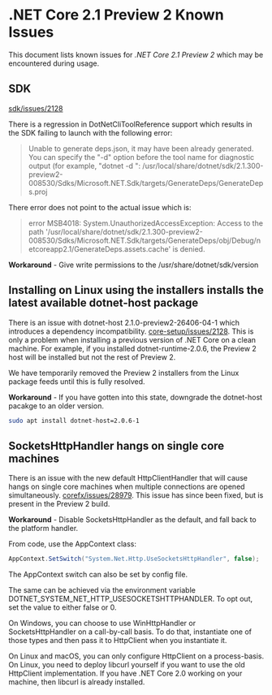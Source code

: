# .NET Core 2.1 Preview 2 Known Issues

This document lists known issues for *.NET Core 2.1 Preview 2* which may be encountered during usage.

## SDK

[sdk/issues/2128](https://github.com/dotnet/sdk/issues/2128)

There is a regression in DotNetCliToolReference support which results in the SDK failing to launch with the following error:

> Unable to generate deps.json, it may have been already generated. You can specify the "-d" option before the tool name for diagnostic output (for example, "dotnet -d ": /usr/local/share/dotnet/sdk/2.1.300-preview2-008530/Sdks/Microsoft.NET.Sdk/targets/GenerateDeps/GenerateDeps.proj

There error does not point to the actual issue which is:

> error MSB4018: System.UnauthorizedAccessException: Access to the path '/usr/local/share/dotnet/sdk/2.1.300-preview2-008530/Sdks/Microsoft.NET.Sdk/targets/GenerateDeps/obj/Debug/netcoreapp2.1/GenerateDeps.assets.cache' is denied.

**Workaround** - Give write permissions to the /usr/share/dotnet/sdk/version

## Installing on Linux using the installers installs the latest available dotnet-host package

There is an issue with dotnet-host 2.1.0-preview2-26406-04-1 which introduces a dependency incompatibility. [core-setup/issues/2128](https://github.com/dotnet/core-setup/issues/4007). This is only a problem when installing a previous version of .NET Core on a clean machine. For example, if you installed dotnet-runtime-2.0.6, the Preview 2 host will be installed but not the rest of Preview 2.

We have temporarily removed the Preview 2 installers from the Linux package feeds until this is fully resolved.

**Workaround** - If you have gotten into this state, downgrade the dotnet-host pacakge to an older version.

```bash
sudo apt install dotnet-host=2.0.6-1
```

## SocketsHttpHandler hangs on single core machines

There is an issue with the new default HttpClientHandler that will cause hangs on single core machines when multiple connections are opened simultaneously. [corefx/issues/28979](https://github.com/dotnet/corefx/issues/28979). This issue has since been fixed, but is present in the Preview 2 build.

**Workaround** - Disable SocketsHttpHandler as the default, and fall back to the platform handler.

From code, use the AppContext class:

```csharp
AppContext.SetSwitch("System.Net.Http.UseSocketsHttpHandler", false);
```

The AppContext switch can also be set by config file.

The same can be achieved via the environment variable DOTNET_SYSTEM_NET_HTTP_USESOCKETSHTTPHANDLER. To opt out, set the value to either false or 0.

On Windows, you can choose to use WinHttpHandler or SocketsHttpHandler on a call-by-call basis. To do that, instantiate one of those types and then pass it to HttpClient when you instantiate it.

On Linux and macOS, you can only configure HttpClient on a process-basis. On Linux, you need to deploy libcurl yourself if you want to use the old HttpClient implementation. If you have .NET Core 2.0 working on your machine, then libcurl is already installed.